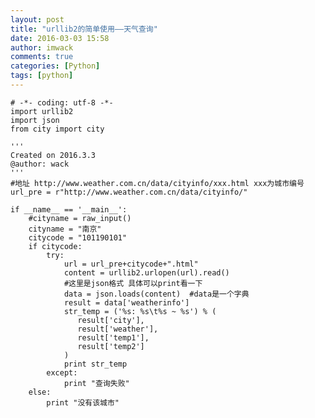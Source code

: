 ```yaml
---
layout: post
title: "urllib2的简单使用——天气查询"
date: 2016-03-03 15:58
author: imwack
comments: true
categories: [Python]
tags: [python]
---
```



	# -*- coding: utf-8 -*-
    import urllib2
    import json
    from city import city
    
    '''
    Created on 2016.3.3
    @author: wack
    '''
    #地址 http://www.weather.com.cn/data/cityinfo/xxx.html xxx为城市编号
    url_pre = r"http://www.weather.com.cn/data/cityinfo/"
    
    if __name__ == '__main__':
        #cityname = raw_input()
        cityname = "南京"
        citycode = "101190101"
        if citycode:
            try:
                url = url_pre+citycode+".html"
                content = urllib2.urlopen(url).read()   
                #这里是json格式 具体可以print看一下
                data = json.loads(content)  #data是一个字典
                result = data['weatherinfo']
                str_temp = ('%s: %s\t%s ~ %s') % (
                   result['city'],
                   result['weather'],
                   result['temp1'],
                   result['temp2']
                )
                print str_temp
            except:
                print "查询失败"
        else:
            print "没有该城市"
        
